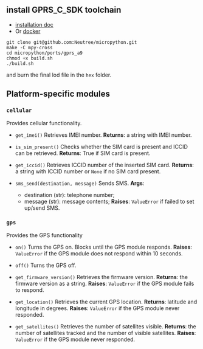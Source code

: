 
## install GPRS_C_SDK toolchain

* [installation doc](https://ai-thinker-open.github.io/GPRS_C_SDK_DOC/en/c-sdk/installation_linux.html)
* Or [docker](https://github.com/Neutree/gprs_build)


```
git clone git@github.com:Neutree/micropython.git
make -C mpy-cross
cd micropython/ports/gprs_a9
chmod +x build.sh
./build.sh
```

and burn the final lod file in the `hex` folder.

## Platform-specific modules

### `cellular`

Provides cellular functionality.

* `get_imei()`
Retrieves IMEI number.
**Returns**: a string with IMEI number.

* `is_sim_present()`
Checks whether the SIM card is present and ICCID can be retrieved.
**Returns**: True if SIM card is present.

* `get_iccid()`
Retrieves ICCID number of the inserted SIM card.
**Returns**: a string with ICCID number or `None` if no SIM card present.

* `sms_send(destination, message)`
Sends SMS.
**Args**:
    * destination (str): telephone number;
    * message (str): message contents;
**Raises**: `ValueError` if failed to set up/send SMS.

### `gps`

Provides the GPS functionality

* `on()`
Turns the GPS on. Blocks until the GPS module responds.
**Raises**: `ValueError` if the GPS module does not respond within 10 seconds.

* `off()`
Turns the GPS off.

* `get_firmware_version()`
Retrieves the firmware version.
**Returns**: the firmware version as a string.
**Raises**: `ValueError` if the GPS module fails to respond.

* `get_location()`
Retrieves the current GPS location.
**Returns**: latitude and longitude in degrees.
**Raises**: `ValueError` if the GPS module never responded.

* `get_satellites()`
Retrieves the number of satellites visible.
**Returns**: the number of satellites tracked and the number of visible satellites.
**Raises**: `ValueError` if the GPS module never responded.

